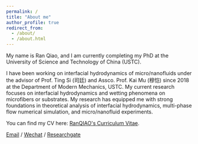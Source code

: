 ```yaml
---
permalink: /
title: "About me"
author_profile: true
redirect_from: 
  - /about/
  - /about.html
---
```


My name is Ran Qiao, and I am currently completing my PhD at the University of Science and Technology of China (USTC).

I have been working on interfacial hydrodynamics of micro/nanofluids under the advisor of Prof. Ting Si (司廷) and Assco. Prof. Kai Mu (穆恺) since 2018 at the Department of Modern Mechanics, USTC. My current research focuses on interfacial hydrodynamics and wetting phenomena on microfibers or substrates. My research has equipped me with strong foundations in theoretical analysis of interfacial hydrodynamics, multi-phase flow numerical simulation, and micro/nanofluid experiments. 

You can find my CV here: [RanQIAO's Curriculum Vitae](../assets/Resume-RanQIAO.pdf).

[Email](mailto:qiaoran@mail.ustc.edu.cn) / [Wechat](../images/Wechat.jpg) / [Researchgate](https://www.researchgate.net/profile/Ran-Qiao)
